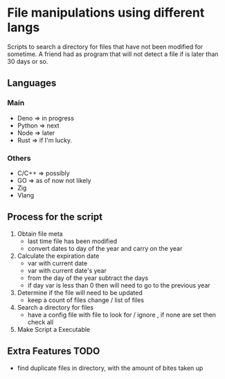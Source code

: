 # File manipulations using different langs

Scripts to search a directory for files that have not been modified for sometime.
A friend had as program that will not detect a file if is later than 30 days or so. 


## Languages

### Main 

- Deno => in progress
- Python => next
- Node => later
- Rust => if I'm lucky. 

### Others

- C/C++ => possibly
- GO => as of now not likely
- Zig
- Vlang



## Process for the script

1. Obtain file meta
    - last time file has been modified
    - convert dates to day of the year and carry on the year
1. Calculate the expiration date
    - var with current date
    - var with current date's year
    - from the day of the year subtract the days
    - if day var is less than 0 then will need to go to the previous year
1. Determine if the file will need to be updated
    - keep a count of files change / list of files
1. Search a directory for files
    - have a config file with file to look for / ignore , if none are set then check all
1. Make Script a Executable


## Extra Features TODO 

- find duplicate files in directory, with the amount of bites taken up
